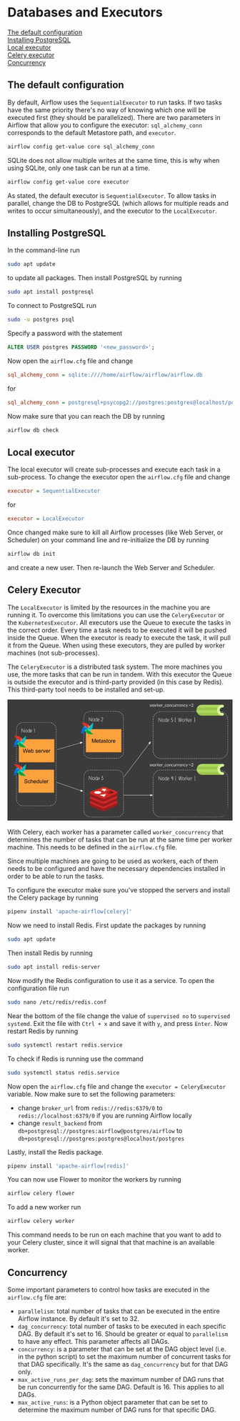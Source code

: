 # Databases and Executors

[The default configuration](#the-default-configuration)  
[Installing PostgreSQL](#installing-postgresql)  
[Local executor](#local-executor)  
[Celery executor](#celery-executor)  
[Concurrency](#concurrency)  

## The default configuration

By default, Airflow uses the `SequentialExecutor` to run tasks. If two tasks have the same priority there's no way of knowing which one will be executed first (they should be parallelized). There are two parameters in Airflow that allow you to configure the executor: `sql_alchemy_conn` corresponds to the default Metastore path, and `executor`.

``` zsh
airflow config get-value core sql_alchemy_conn
```

SQLite does not allow multiple writes at the same time, this is why when using SQLite, only one task can be run at a time.

``` zsh
airflow config get-value core executor
```

As stated, the default executor is `SequentialExecutor`. To allow tasks in parallel, change the DB to PostgreSQL (which allows for multiple reads and writes to occur simultaneously), and the executor to the `LocalExecutor`.

## Installing PostgreSQL

In the command-line run

``` zsh
sudo apt update
```

to update all packages. Then install PostgreSQL by running

``` zsh
sudo apt install postgresql
```

To connect to PostgreSQL run

``` zsh
sudo -u postgres psql
```

Specify a password with the statement

``` sql
ALTER USER postgres PASSWORD '<new_password>';
```

Now open the `airflow.cfg` file and change

``` cfg
sql_alchemy_conn = sqlite:////home/airflow/airflow/airflow.db
```

for

``` cfg
sql_alchemy_conn = postgresql+psycopg2://postgres:postgres@localhost/postgres
```

Now make sure that you can reach the DB by running

``` zsh
airflow db check
```

## Local executor

The local executor will create sub-processes and execute each task in a sub-process. To change the executor open the `airflow.cfg` file and change

``` cfg
executor = SequentialExecutor
```

for

``` cfg
executor = LocalExecutor
```

Once changed make sure to kill all Airflow processes (like Web Server, or Scheduler) on your command line and re-initialize the DB by running

``` zsh
airflow db init
```

and create a new user. Then re-launch the Web Server and Scheduler.

## Celery Executor

The `LocalExecutor` is limited by the resources in the machine you are running it. To overcome this limitations you can use the `CeleryExecutor` or the `KubernetesExecutor`. All executors use the Queue to execute the tasks in the correct order. Every time a task needs to be executed it will be pushed inside the Queue. When the executor is ready to execute the task, it will pull it from the Queue. When using these executors, they are pulled by worker machines (not sub-processes).

The `CeleryExecutor` is a distributed task system. The more machines you use, the more tasks that can be run in tandem. With this executor the Queue is outside the executor and is third-party provided (in this case by Redis). This third-party tool needs to be installed and set-up.

![](airflow/img/celery_executor.png)

With Celery, each worker has a parameter called `worker_concurrency` that determines the number of tasks that can be run at the same time per worker machine. This needs to be defined in the `airflow.cfg` file.

Since multiple machines are going to be used as workers, each of them needs to be configured and have the necessary dependencies installed in order to be able to run the tasks.

To configure the executor make sure you've stopped the servers and install the Celery package by running

``` zsh
pipenv install 'apache-airflow[celery]'
```

Now we need to install Redis. First update the packages by running

``` zsh
sudo apt update
```

Then install Redis by running

``` zsh
sudo apt install redis-server
```

Now modify the Redis configuration to use it as a service. To open the configuration file run

``` zsh
sudo nano /etc/redis/redis.conf
```

Near the bottom of the file change the value of `supervised no` to `supervised systemd`. Exit the file with `Ctrl + x` and save it with `y`, and press `Enter`. Now restart Redis by running

``` zsh
sudo systemctl restart redis.service
```

To check if Redis is running use the command

``` zsh
sudo systemctl status redis.service
```

Now open the `airflow.cfg` file and change the `executor = CeleryExecutor` variable. Now make sure to set the following parameters:

- change `broker_url` from `redis://redis:6379/0` to `redis://localhost:6379/0` if you are running Airflow locally
- change `result_backend` from `db+postgresql://postgres:airflow@postgres/airflow` to `db+postgresql://postgres:postgres@localhost/postgres`

Lastly, install the Redis package.

``` zsh
pipenv install 'apache-airflow[redis]'
```

You can now use Flower to monitor the workers by running 

``` zsh
airflow celery flower
```

To add a new worker run

``` zsh
airflow celery worker
```

This command needs to be run on each machine that you want to add to your Celery cluster, since it will signal that that machine is an available worker.

## Concurrency

Some important parameters to control how tasks are executed in the `airflow.cfg` file are:

- `parallelism`: total number of tasks that can be executed in the entire Airflow instance. By default it's set to 32.
- `dag_concurrency`: total number of tasks to be executed in each specific DAG. By default it's set to 16. Should be greater or equal to `parallelism` to have any effect. This parameter affects all DAGs.
- `concurrency`: is a parameter that can be set at the DAG object level (i.e. in the python script) to set the maximum number of concurrent tasks for that DAG specifically. It's the same as `dag_concurrency` but for that DAG only.
- `max_active_runs_per_dag`: sets the maximum number of DAG runs that be run concurrently for the same DAG. Default is 16. This applies to all DAGs.
- `max_active_runs`: is a Python object parameter that can be set to determine the maximum number of DAG runs for that specific DAG.
